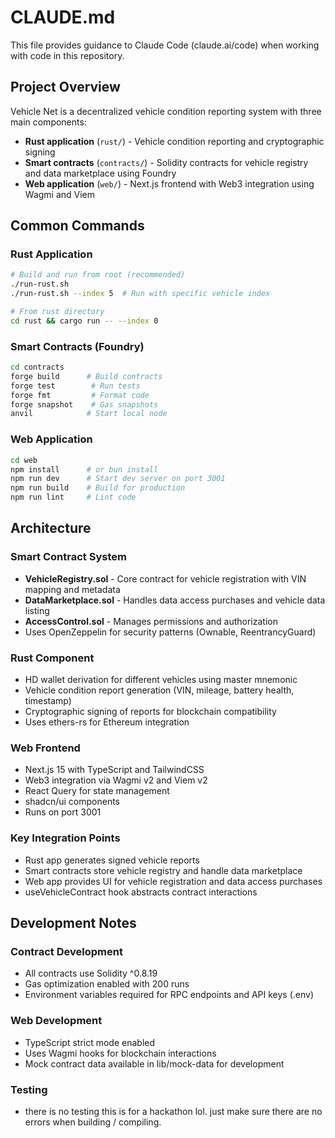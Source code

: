 # CLAUDE.md

This file provides guidance to Claude Code (claude.ai/code) when working with code in this repository.

## Project Overview

Vehicle Net is a decentralized vehicle condition reporting system with three main components:

- **Rust application** (`rust/`) - Vehicle condition reporting and cryptographic signing
- **Smart contracts** (`contracts/`) - Solidity contracts for vehicle registry and data marketplace using Foundry
- **Web application** (`web/`) - Next.js frontend with Web3 integration using Wagmi and Viem

## Common Commands

### Rust Application

```bash
# Build and run from root (recommended)
./run-rust.sh
./run-rust.sh --index 5  # Run with specific vehicle index

# From rust directory
cd rust && cargo run -- --index 0
```

### Smart Contracts (Foundry)

```bash
cd contracts
forge build      # Build contracts
forge test        # Run tests
forge fmt         # Format code
forge snapshot    # Gas snapshots
anvil            # Start local node
```

### Web Application

```bash
cd web
npm install      # or bun install
npm run dev      # Start dev server on port 3001
npm run build    # Build for production
npm run lint     # Lint code
```

## Architecture

### Smart Contract System

- **VehicleRegistry.sol** - Core contract for vehicle registration with VIN mapping and metadata
- **DataMarketplace.sol** - Handles data access purchases and vehicle data listing
- **AccessControl.sol** - Manages permissions and authorization
- Uses OpenZeppelin for security patterns (Ownable, ReentrancyGuard)

### Rust Component

- HD wallet derivation for different vehicles using master mnemonic
- Vehicle condition report generation (VIN, mileage, battery health, timestamp)
- Cryptographic signing of reports for blockchain compatibility
- Uses ethers-rs for Ethereum integration

### Web Frontend

- Next.js 15 with TypeScript and TailwindCSS
- Web3 integration via Wagmi v2 and Viem v2
- React Query for state management
- shadcn/ui components
- Runs on port 3001

### Key Integration Points

- Rust app generates signed vehicle reports
- Smart contracts store vehicle registry and handle data marketplace
- Web app provides UI for vehicle registration and data access purchases
- useVehicleContract hook abstracts contract interactions

## Development Notes

### Contract Development

- All contracts use Solidity ^0.8.19
- Gas optimization enabled with 200 runs
- Environment variables required for RPC endpoints and API keys (.env)

### Web Development  

- TypeScript strict mode enabled
- Uses Wagmi hooks for blockchain interactions
- Mock contract data available in lib/mock-data for development

### Testing

- there is no testing this is for a hackathon lol. just make sure there are no errors when building / compiling.
